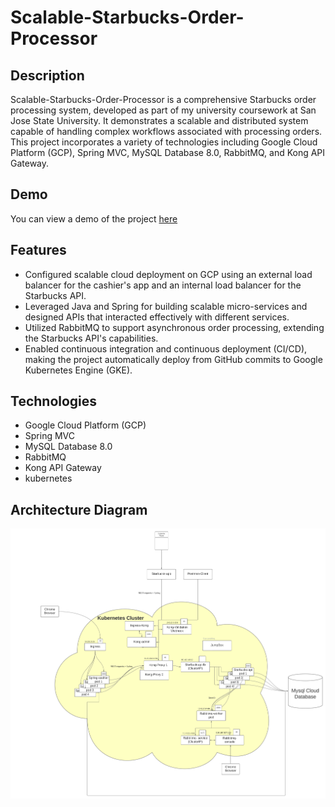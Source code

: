 # Scalable-Starbucks-Order-Processor

## Description

Scalable-Starbucks-Order-Processor is a comprehensive Starbucks order processing system, developed as part of my university coursework at San Jose State University. It demonstrates a scalable and distributed system capable of handling complex workflows associated with processing orders. This project incorporates a variety of technologies including Google Cloud Platform (GCP), Spring MVC, MySQL Database 8.0, RabbitMQ, and Kong API Gateway.

## Demo

You can view a demo of the project [here](https://drive.google.com/file/d/1LGM-S3nZ0ZR7s0RKWteDOrqkNRIeJpoP/view?usp=drive_link)

## Features

- Configured scalable cloud deployment on GCP using an external load balancer for the cashier's app and an internal load balancer for the Starbucks API.
- Leveraged Java and Spring for building scalable micro-services and designed APIs that interacted effectively with different services.
- Utilized RabbitMQ to support asynchronous order processing, extending the Starbucks API's capabilities.
- Enabled continuous integration and continuous deployment (CI/CD), making the project automatically deploy from GitHub commits to Google Kubernetes Engine (GKE).

## Technologies

- Google Cloud Platform (GCP)
- Spring MVC
- MySQL Database 8.0
- RabbitMQ
- Kong API Gateway
- kubernetes

## Architecture Diagram

[![Architecture Diagram](https://github.com/huy8208/Scalable-Starbucks-Order-Processor/blob/main/diagram/archiecture-diagram.png)](https://github.com/huy8208/Scalable-Starbucks-Order-Processor/blob/main/diagram/archiecture-diagram.png)
